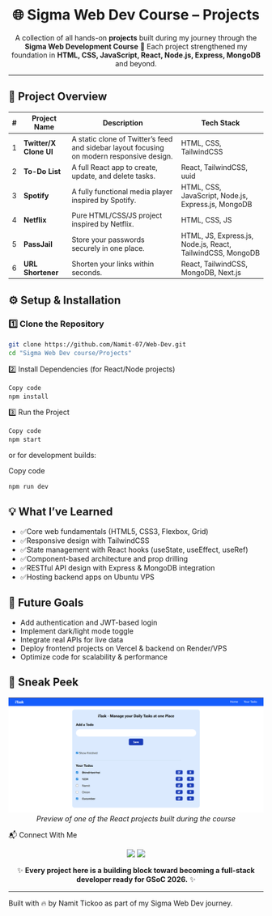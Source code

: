 <h1 align="center">🌐 Sigma Web Dev Course – Projects</h1>

<p align="center">
  A collection of all hands-on <b>projects</b> built during my journey through the <b>Sigma Web Development Course</b> 🚀  
  Each project strengthened my foundation in <b>HTML, CSS, JavaScript, React, Node.js, Express, MongoDB</b> and beyond.  
</p>

---

## 📁 Project Overview

| # | Project Name | Description | Tech Stack |
|:-:|---------------|-------------|-------------|
| 1 | **Twitter/X Clone UI** | A static clone of Twitter’s feed and sidebar layout focusing on modern responsive design. | HTML, CSS, TailwindCSS |
| 2 | **To-Do List** | A full React app to create, update, and delete tasks. | React, TailwindCSS, uuid |
| 3 | **Spotify** | A fully functional media player inspired by Spotify. | HTML, CSS, JavaScript, Node.js, Express.js, MongoDB |
| 4 | **Netflix** | Pure HTML/CSS/JS project inspired by Netflix. | HTML, CSS, JS |
| 5 | **PassJail** | Store your passwords securely in one place. | HTML, JS, Express.js, Node.js, React, TailwindCSS, MongoDB |
| 6 | **URL Shortener** | Shorten your links within seconds. | React, TailwindCSS, MongoDB, Next.js |

## ⚙️ Setup & Installation

### 1️⃣ Clone the Repository
```bash
git clone https://github.com/Namit-07/Web-Dev.git
cd "Sigma Web Dev course/Projects"
```

2️⃣ Install Dependencies (for React/Node projects)
```bash
Copy code
npm install
```

3️⃣ Run the Project
```bash
Copy code
npm start
```

or for development builds:

Copy code
```bash
npm run dev
```

## 💡 What I’ve Learned
- ✅Core web fundamentals (HTML5, CSS3, Flexbox, Grid)
- ✅Responsive design with TailwindCSS
- ✅State management with React hooks (useState, useEffect, useRef)
- ✅Component-based architecture and prop drilling
- ✅RESTful API design with Express & MongoDB integration
- ✅Hosting backend apps on Ubuntu VPS

## 🚀 Future Goals
- Add authentication and JWT-based login
- Implement dark/light mode toggle
- Integrate real APIs for live data
- Deploy frontend projects on Vercel & backend on Render/VPS
- Optimize code for scalability & performance

<h2>📸 Sneak Peek</h2>
<p align="center"> <img src="https://github.com/Namit-07/Web-Dev/blob/main/Sigma%20Web%20Dev%20course/Projects/ToDo%20List/Screenshot%202025-10-05%20170641.png" width="600"/> <br/> <i>Preview of one of the React projects built during the course</i> </p>
📬 Connect With Me
<p align="center"> <a href="https://github.com/Namit-07"><img src="https://img.shields.io/badge/GitHub-black?style=for-the-badge&logo=github"></a> <a href="https://www.linkedin.com/in/namit-tickoo-69b2a9367/"><img src="https://img.shields.io/badge/LinkedIn-blue?style=for-the-badge&logo=linkedin"></a> </p>
<p align="center"> ✨ <b>Every project here is a building block toward becoming a full-stack developer ready for GSoC 2026.</b> ✨ </p>

---

Built with 🔥 by Namit Tickoo as part of my Sigma Web Dev journey.
